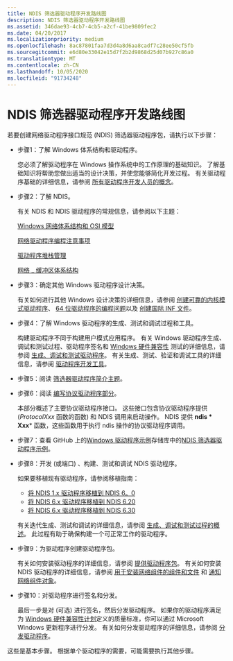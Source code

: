 ```yaml
---
title: NDIS 筛选器驱动程序开发路线图
description: NDIS 筛选器驱动程序开发路线图
ms.assetid: 346dae93-4cb7-4cb5-a2cf-41be9809fec2
ms.date: 04/20/2017
ms.localizationpriority: medium
ms.openlocfilehash: 8ac87801faa7d3d4a8d6aa8cadf7c28ee50cf5fb
ms.sourcegitcommit: e6d80e33042e15d7f2b2d9868d25d07b927c86a0
ms.translationtype: MT
ms.contentlocale: zh-CN
ms.lasthandoff: 10/05/2020
ms.locfileid: "91734248"
---
```

# <a name="roadmap-for-developing-ndis-filter-drivers"></a>NDIS 筛选器驱动程序开发路线图

若要创建网络驱动程序接口规范 (NDIS) 筛选器驱动程序包，请执行以下步骤：

- 步骤1：了解 Windows 体系结构和驱动程序。

  您必须了解驱动程序在 Windows 操作系统中的工作原理的基础知识。 了解基础知识将帮助您做出适当的设计决策，并使您能够简化开发过程。 有关驱动程序基础的详细信息，请参阅 [所有驱动程序开发人员的概念](../gettingstarted/concepts-and-knowledge-for-all-driver-developers.md)。

- 步骤2：了解 NDIS。

  有关 NDIS 和 NDIS 驱动程序的常规信息，请参阅以下主题：

  [Windows 网络体系结构和 OSI 模型](windows-network-architecture-and-the-osi-model.md)

  [网络驱动程序编程注意事项](network-driver-programming-considerations.md)

  [驱动程序堆栈管理](driver-stack-management.md)

  [网络 \_ 缓冲区体系结构](net-buffer-architecture.md)

- 步骤3：确定其他 Windows 驱动程序设计决策。

  有关如何进行其他 Windows 设计决策的详细信息，请参阅 [创建可靠的内核模式驱动程序](../kernel/creating-reliable-kernel-mode-drivers.md)、 [64 位驱动程序的编程问题](../kernel/porting-your-driver-to-64-bit-windows.md)以及 [创建国际 INF 文件](../install/creating-international-inf-files.md)。

- 步骤4：了解 Windows 驱动程序的生成、测试和调试过程和工具。

  构建驱动程序不同于构建用户模式应用程序。 有关 Windows 驱动程序生成、调试和测试过程、驱动程序签名和 [Windows 硬件兼容性](/windows-hardware/design/compatibility/) 测试的详细信息，请参阅 [生成、调试和测试驱动程序](/windows-hardware/drivers)。 有关生成、测试、验证和调试工具的详细信息，请参阅 [驱动程序开发工具](../devtest/index.md)。

- 步骤5：阅读 [筛选器驱动程序简介主题](introduction-to-ndis-filter-drivers.md)。

- 步骤6：阅读 [编写协议驱动程序部分](./initializing-a-miniport-driver.md)。

  本部分概述了主要协议驱动程序接口。 这些接口包含协议驱动程序提供 (*ProtocolXxx* 函数的函数) 和 NDIS 调用来启动操作。 NDIS 提供 **ndis * Xxx*** 函数，这些函数用于执行 ndis 操作的协议驱动程序调用。

- 步骤7：查看 GitHub 上的[Windows 驱动程序示例](https://go.microsoft.com/fwlink/p/?LinkId=616507)存储库中的[NDIS 筛选器驱动程序示例](https://go.microsoft.com/fwlink/p/?LinkId=617915)。

- 步骤8：开发 (或端口) 、构建、测试和调试 NDIS 驱动程序。

  如果要移植现有驱动程序，请参阅移植指南：

  - [将 NDIS 1.x 驱动程序移植到 NDIS 6。0](/previous-versions/windows/hardware/network/porting-ndis-5-x-drivers-to-ndis-6-0)
  - [将 NDIS 6.x 驱动程序移植到 NDIS 6.20](porting-ndis-6-x-drivers-to-ndis-6-20.md)
  - [将 NDIS 6.x 驱动程序移植到 NDIS 6.30](porting-ndis-6-x-drivers-to-ndis-6-30.md)

  有关迭代生成、测试和调试的详细信息，请参阅 [生成、调试和测试过程的概述](/windows-hardware/drivers)。 此过程有助于确保构建一个可正常工作的驱动程序。

- 步骤9：为驱动程序创建驱动程序包。

  有关如何安装驱动程序的详细信息，请参阅 [提供驱动程序包](/windows-hardware/drivers)。 有关如何安装 NDIS 驱动程序的详细信息，请参阅 [用于安装网络组件的组件和文件](components-and-files-used-for-network-component-installation.md) 和 [通知网络组件对象](notify-objects-for-network-components.md)。

- 步骤10：对驱动程序进行签名和分发。

  最后一步是对 (可选) 进行签名，然后分发驱动程序。 如果你的驱动程序满足为 [Windows 硬件兼容性计划](/windows-hardware/design/compatibility/)定义的质量标准，你可以通过 Microsoft Windows 更新程序进行分发。 有关如何分发驱动程序的详细信息，请参阅 [分发驱动程序](/windows-hardware/drivers)。

这些是基本步骤。 根据单个驱动程序的需要，可能需要执行其他步骤。